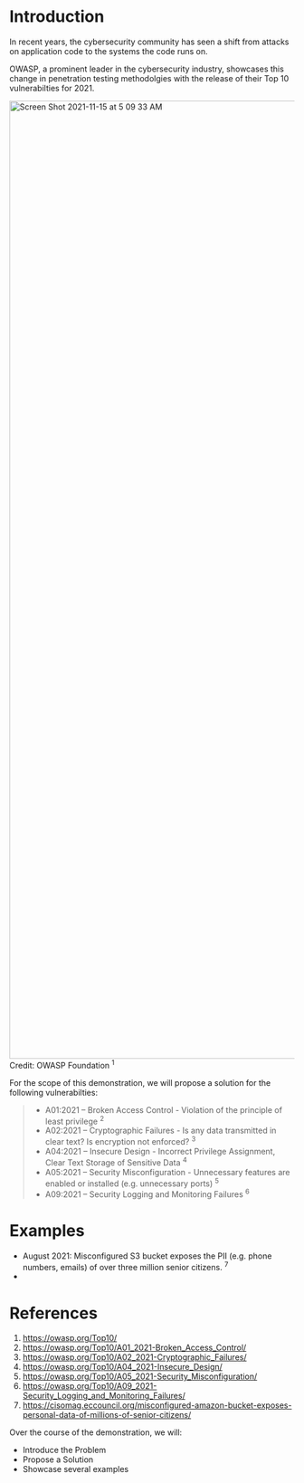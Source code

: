 # Introduction
In recent years, the cybersecurity community has seen a shift from attacks on application code to the systems the code runs on. 

OWASP, a prominent leader in the cybersecurity industry, showcases this change in penetration testing methodolgies with the release of their Top 10 vulnerabilties for 2021. 

<img width="1694" alt="Screen Shot 2021-11-15 at 5 09 33 AM" src="https://user-images.githubusercontent.com/34544005/141763078-f1012189-f267-4fde-b70a-d8a3530616fc.png">
Credit: OWASP Foundation <sup>1</sup>



For the scope of this demonstration, we will propose a solution for the following vulnerabilties:

> - A01:2021 – Broken Access Control - Violation of the principle of least privilege <sup>2</sup>
> - A02:2021 – Cryptographic Failures - Is any data transmitted in clear text? Is encryption not enforced? <sup>3</sup>
> - A04:2021 – Insecure Design -  Incorrect Privilege Assignment, Clear Text Storage of Sensitive Data <sup>4</sup>
> - A05:2021 – Security Misconfiguration - Unnecessary features are enabled or installed (e.g. unnecessary ports) <sup>5</sup>
>- A09:2021 – Security Logging and Monitoring Failures <sup>6</sup>


# Examples

- August 2021: Misconfigured S3 bucket exposes the PII (e.g. phone numbers, emails) of over three million senior citizens. <sup>7</sup>
- 


# References
1. https://owasp.org/Top10/
2. https://owasp.org/Top10/A01_2021-Broken_Access_Control/
3. https://owasp.org/Top10/A02_2021-Cryptographic_Failures/
4. https://owasp.org/Top10/A04_2021-Insecure_Design/
5. https://owasp.org/Top10/A05_2021-Security_Misconfiguration/
6. https://owasp.org/Top10/A09_2021-Security_Logging_and_Monitoring_Failures/
7. https://cisomag.eccouncil.org/misconfigured-amazon-bucket-exposes-personal-data-of-millions-of-senior-citizens/


Over the course of the demonstration, we will:
- Introduce the Problem
- Propose a Solution
- Showcase several examples
